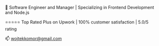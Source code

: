 👋 Software Engineer and Manager | Specializing in Frontend Development and Node.js

⭐⭐⭐⭐⭐ Top Rated Plus on Upwork | 100% customer satisfaction | 5.0/5 rating

📫 wojtekkomor@gmail.com
